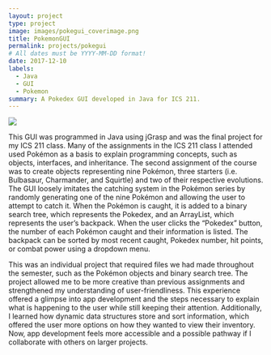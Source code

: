 ```yaml
---
layout: project
type: project
image: images/pokegui_coverimage.png
title: PokemonGUI
permalink: projects/pokegui
# All dates must be YYYY-MM-DD format!
date: 2017-12-10
labels:
  - Java
  - GUI
  - Pokemon
summary: A Pokedex GUI developed in Java for ICS 211.
---
```


<img class="ui image" src="{{ site.baseurl }}/images/pokegui_banner.png">

This GUI was programmed in Java using jGrasp and was the final project for my ICS 211 class. Many of the assignments in the ICS 211 class I attended used Pokémon as a basis to explain programming concepts, such as objects, interfaces, and inheritance. The second assignment of the course was to create objects representing nine Pokémon, three starters (i.e. Bulbasaur, Charmander, and Squirtle) and two of their respective evolutions. The GUI loosely imitates the catching system in the Pokémon series by randomly generating one of the nine Pokémon and allowing the user to attempt to catch it. When the Pokémon is caught, it is added to a binary search tree, which represents the Pokedex, and an ArrayList, which represents the user’s backpack. When the user clicks the “Pokedex” button, the number of each Pokémon caught and their information is listed. The backpack can be sorted by most recent caught, Pokedex number, hit points, or combat power using a dropdown menu. 

This was an individual project that required files we had made throughout the semester, such as the Pokémon objects and binary search tree. The project allowed me to be more creative than previous assignments and strengthened my understanding of user-friendliness. This experience offered a glimpse into app development and the steps necessary to explain what is happening to the user while still keeping their attention. Additionally, I learned how dynamic data structures store and sort information, which offered the user more options on how they wanted to view their inventory. Now, app development feels more accessible and a possible pathway if I collaborate with others on larger projects. 
